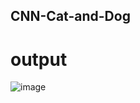 ## CNN-Cat-and-Dog

# output
![image](https://github.com/MayankMehra7/CNN-Cat-and-Dog/assets/96831095/aeff3672-3707-4706-bcec-c2a04afd5bec)
